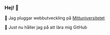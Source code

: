 

### Hej! 👋

🔭 Jag pluggar webbutveckling på [Mittuniversitetet](https://www.miun.se)

🌱 Just nu håller jag på att lära mig GitHub 
